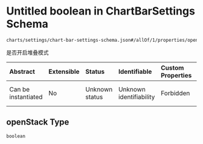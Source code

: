 # Untitled boolean in ChartBarSettings Schema

```txt
charts/settings/chart-bar-settings-schema.json#/allOf/1/properties/openStack
```

是否开启堆叠模式

| Abstract            | Extensible | Status         | Identifiable            | Custom Properties | Additional Properties | Access Restrictions | Defined In                                                                                                       |
| :------------------ | :--------- | :------------- | :---------------------- | :---------------- | :-------------------- | :------------------ | :--------------------------------------------------------------------------------------------------------------- |
| Can be instantiated | No         | Unknown status | Unknown identifiability | Forbidden         | Allowed               | none                | [chart-bar-settings-schema.json\*](../out/charts/settings/chart-bar-settings-schema.json "open original schema") |

## openStack Type

`boolean`
